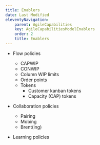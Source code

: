 ```yaml
---
title: Enablers
date: Last Modified
eleventyNavigation:
    parent: AgileCapabilities
    key: AgileCapabilitiesModelEnablers
    order: 2
    title: Enablers
---
```


* Flow policies
    - CAPWIP
    - CONWIP
    - Column WIP limits
    - Order points
    - Tokens
        + Customer kanban tokens
        + Capacity (CAP) tokens

* Collaboration policies
    - Pairing
    - Mobing
    - Brent(ing)

* Learning policies
